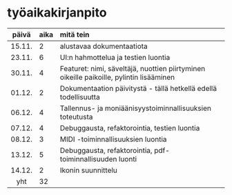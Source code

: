 # työaikakirjanpito

| päivä | aika | mitä tein  |
| :----:|:-----| :-----|
| 15.11. | 2    | alustavaa dokumentaatiota |
| 23.11. | 6    | UI:n hahmottelua ja testien luontia |
| 30.11. | 4    | Featuret: nimi, säveltäjä, nuottien piirtyminen oikeille paikoille, pylintin lisääminen |
| 01.12. | 2    | Dokumentaation päivitystä - tällä hetkellä edellä todellisuutta |
| 06.12. | 4    | Tallennus- ja moniäänisyystoiminnallisuuksien toteutusta |
| 07.12. | 4    | Debuggausta, refaktorointia, testien luontia |
| 08.12. | 3    | MIDI -toiminnallisuuksien luontia |
| 13.12. | 5    | Debuggausta, refaktorointia, pdf-toiminnallisuuden luonti  |
| 14.12. | 2    | Ikonin suunnittelu |
| yht    | 32   | |
